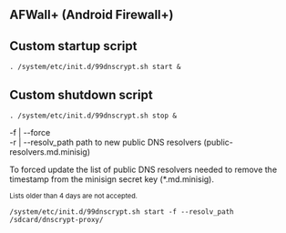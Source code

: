 ## AFWall+ (Android Firewall+)
Custom startup script
--------
```
﻿. /system/etc/init.d/99dnscrypt.sh start &
```
Custom shutdown script
--------
```
. /system/etc/init.d/99dnscrypt.sh stop &
```

-f | --force  
-r | --resolv_path  path to new public DNS resolvers (public-resolvers.md.minisig)

To forced update the list of public DNS resolvers needed to remove the timestamp from the minisign secret key (*.md.minisig).

<sup>Lists older than 4 days are not accepted.</sup>

```
/system/etc/init.d/99dnscrypt.sh start -f --resolv_path /sdcard/dnscrypt-proxy/
```